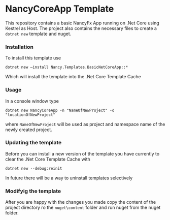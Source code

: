 # NancyCoreApp Template

This repository contains a basic NancyFx App running on .Net Core using Kestrel as Host.
The project also contains the necessary files to create a `dotnet new` template and nuget.

### Installation
To install this template use

`dotnet new –install Nancy.Templates.BasicNetCoreApp::*`

Which will install the template into the .Net Core Template Cache

### Usage

In a console window type

`dotnet new NancyCoreApp -n "NameOfNewProject" -o "locationOfNewProject"`

where `NameOfNewProject` will be used as project and namespace name of the newly created project.

### Updating the template

Before you can install a new version of the template you have currently to clear the .Net Core Template Cache with

`dotnet new --debug:reinit`

In future there will be a way to uninstall templates selectively

### Modifyig the template

After you are happy with the changes you made copy the content of the project directory ro the `nuget\content` folder and run nuget from the nuget folder.
